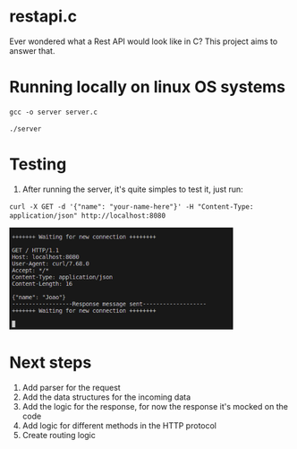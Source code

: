 # restapi.c
Ever wondered what a Rest API would look like in C? This project aims to answer that.

# Running locally on linux OS systems
```
gcc -o server server.c
```
```
./server
```

# Testing
1. After running the server, it's quite simples to test it, just run:
```
curl -X GET -d '{"name": "your-name-here"}' -H "Content-Type: application/json" http://localhost:8080
```
<img src="./public/response.png" width="400"/>

# Next steps
1. Add parser for the request
2. Add the data structures for the incoming data
3. Add the logic for the response, for now the response it's mocked on the code
4. Add logic for different methods in the HTTP protocol
5. Create routing logic 